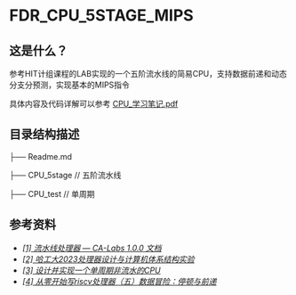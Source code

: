# FDR_CPU_5STAGE_MIPS

## 这是什么？
参考HIT计组课程的LAB实现的一个五阶流水线的简易CPU，支持数据前递和动态分支分预测，实现基本的MIPS指令

具体内容及代码详解可以参考 [CPU_学习笔记.pdf](CPU_5stage)

## 目录结构描述
├── Readme.md

├── CPU_5stage                  // 五阶流水线

├── CPU_test                    // 单周期

## 参考资料

- *[[1] 流水线处理器 — CA-Labs 1.0.0 文档](https://hit-coa.gitlab.io/archlab/labs/lab1.html)*
- *[[2] 哈工大2023处理器设计与计算机体系结构实验](https://github.com/MengYueqi/HIT_CPU_verilog)*
- *[[3] 设计并实现一个单周期非流水的CPU](https://blog.csdn.net/zhang_qing_yun/article/details/121049946)*
- *[[4] 从零开始写riscv处理器（五）数据冒险：停顿与前递](https://blog.csdn.net/weixin_45774715/article/details/132744848)*
